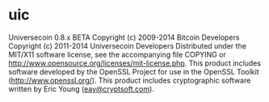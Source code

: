 # uic
Universecoin 0.8.x BETA  Copyright (c) 2009-2014 Bitcoin Developers Copyright (c) 2011-2014 Universecoin Developers Distributed under the MIT/X11 software license, see the accompanying file COPYING or http://www.opensource.org/licenses/mit-license.php. This product includes software developed by the OpenSSL Project for use in the OpenSSL Toolkit (http://www.openssl.org/).  This product includes cryptographic software written by Eric Young (eay@cryptsoft.com).
